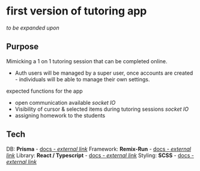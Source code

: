 # first version of tutoring app

_*to be expanded upon*_

## Purpose
Mimicking a 1 on 1 tutoring session that can be completed online.
- Auth
users will be managed by a super user, once accounts are created - individuals will be able to
manage their own settings.

expected functions for the app
 - open communication available *_socket IO_*
 - Visibility of cursor & selected items during tutoring sessions *_socket IO_*
 - assigning homework to the students
 



## Tech
DB: **Prisma** - [docs - _*external link*_](https://www.prisma.io/docs/)
Framework: **Remix-Run** - [docs - _*external link*_](https://remix.run/docs/en/v1)
Library: **React / Typescript**  - [docs - _*external link*_](https://reactjs.org/docs/getting-started.html)
Styling: **SCSS**  - [docs - _*external link*_](https://sass-lang.com/documentation)